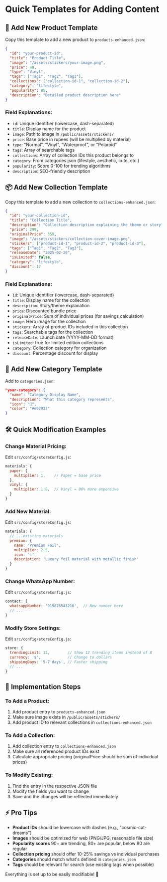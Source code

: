 # Quick Templates for Adding Content

## 📝 **Add New Product Template**

Copy this template to add a new product to `products-enhanced.json`:

```json
{
  "id": "your-product-id",
  "title": "Product Title",
  "image": "/assets/stickers/your-image.png",
  "price": 49,
  "type": "Vinyl",
  "tags": ["Tag1", "Tag2", "Tag3"],
  "collections": ["collection-id-1", "collection-id-2"],
  "category": "lifestyle",
  "popularity": 85,
  "description": "Detailed product description here"
}
```

### **Field Explanations:**
- `id`: Unique identifier (lowercase, dash-separated)
- `title`: Display name for the product
- `image`: Path to image in `/public/assets/stickers/`
- `price`: Base price in rupees (will be multiplied by material)
- `type`: "Normal", "Vinyl", "Waterproof", or "Polaroid"
- `tags`: Array of searchable tags
- `collections`: Array of collection IDs this product belongs to
- `category`: From categories.json (lifestyle, aesthetic, cute, etc.)
- `popularity`: Score 0-100 for trending algorithms
- `description`: SEO-friendly description

## 📦 **Add New Collection Template**

Copy this template to add a new collection to `collections-enhanced.json`:

```json
{
  "id": "your-collection-id",
  "title": "Collection Title",
  "description": "Collection description explaining the theme or story",
  "price": 299,
  "originalPrice": 359,
  "image": "/assets/stickers/collection-cover-image.png",
  "stickers": ["product-id-1", "product-id-2", "product-id-3"],
  "tags": ["Tag1", "Tag2", "Tag3"],
  "releaseDate": "2025-02-20",
  "isLimited": false,
  "category": "lifestyle",
  "discount": 17
}
```

### **Field Explanations:**
- `id`: Unique identifier (lowercase, dash-separated)
- `title`: Display name for the collection
- `description`: Story/theme explanation
- `price`: Discounted bundle price
- `originalPrice`: Sum of individual prices (for savings calculation)
- `image`: Hero image for the collection
- `stickers`: Array of product IDs included in this collection
- `tags`: Searchable tags for the collection
- `releaseDate`: Launch date (YYYY-MM-DD format)
- `isLimited`: true for limited edition collections
- `category`: Collection category for organization
- `discount`: Percentage discount for display

## 🎨 **Add New Category Template**

Add to `categories.json`:

```json
"your-category": {
  "name": "Category Display Name",
  "description": "What this category represents",
  "icon": "🎯",
  "color": "#e92932"
}
```

## 🛠️ **Quick Modification Examples**

### **Change Material Pricing:**
Edit `src/config/storeConfig.js`:
```javascript
materials: {
  paper: {
    multiplier: 1,    // Paper = base price
  },
  vinyl: {
    multiplier: 1.8,  // Vinyl = 80% more expensive
  }
}
```

### **Add New Material:**
Edit `src/config/storeConfig.js`:
```javascript
materials: {
  // ...existing materials
  premium: {
    name: 'Premium Foil',
    multiplier: 2.5,
    icon: '✨',
    description: 'Luxury foil material with metallic finish'
  }
}
```

### **Change WhatsApp Number:**
Edit `src/config/storeConfig.js`:
```javascript
contact: {
  whatsappNumber: '919876543210',  // New number here
  // ...
}
```

### **Modify Store Settings:**
Edit `src/config/storeConfig.js`:
```javascript
store: {
  trendingLimit: 12,        // Show 12 trending items instead of 8
  currency: '$',            // Change to dollars
  shippingDays: '5-7 days', // Faster shipping
  // ...
}
```

## 🚀 **Implementation Steps**

### **To Add a Product:**
1. Add product entry to `products-enhanced.json`
2. Make sure image exists in `/public/assets/stickers/`
3. Add product ID to relevant collections in `collections-enhanced.json`

### **To Add a Collection:**
1. Add collection entry to `collections-enhanced.json`
2. Make sure all referenced product IDs exist
3. Calculate appropriate pricing (originalPrice should be sum of individual prices)

### **To Modify Existing:**
1. Find the entry in the respective JSON file
2. Modify the fields you want to change
3. Save and the changes will be reflected immediately

## ⚡ **Pro Tips**

- **Product IDs** should be lowercase with dashes (e.g., "cosmic-cat-dreams")
- **Images** should be optimized for web (PNG/JPG, reasonable file size)
- **Popularity scores** 90+ are trending, 80+ are popular, below 80 are regular
- **Collection pricing** should offer 10-25% savings vs individual purchases
- **Categories** should match what's defined in `categories.json`
- **Tags** should be relevant for search (use existing tags when possible)

Everything is set up to be easily modifiable! 🎉
